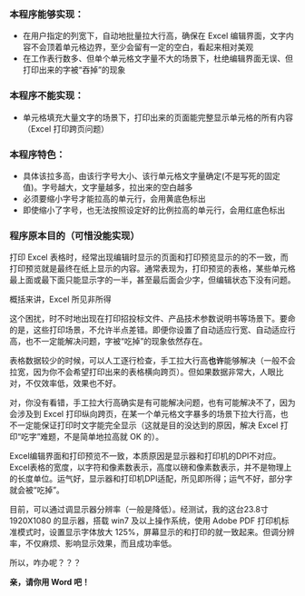 
### 本程序能够实现：

* 在用户指定的列宽下，自动地批量拉大行高，确保在 Excel 编辑界面，文字内容不会顶着单元格边界，至少会留有一定的空白，看起来相对美观
* 在工作表行数多、但单个单元格文字量不大的场景下，杜绝编辑界面无误、但打印出来的字被“吞掉”的现象

### 本程序不能实现：

* 单元格填充大量文字的场景下，打印出来的页面能完整显示单元格的所有内容（Excel 打印跨页问题）

### 本程序特色：

* 具体该拉多高，由该行字号大小、该行单元格文字量确定(不是写死的固定值)。字号越大，文字量越多，拉出来的空白越多
* 必须要缩小字号才能拉高的单元行，会用黄底色标出
* 即使缩小了字号，也无法按照设定好的比例拉高的单元行，会用红底色标出

### 程序原本目的（可惜没能实现）

打印 Excel 表格时，经常出现编辑时显示的页面和打印预览显示的的不一致，而打印预览就是最终在纸上显示的内容。通常表现为，打印预览的表格，某些单元格最上面或最下面只能显示字的一半，甚至最后面会少字，但编辑状态下没有问题。

概括来讲，Excel 所见非所得

这个困扰，时不时地出现在打印招投标文件、产品技术参数说明书等场景下。要命的是，这些打印场景，不允许半点差错。即便你设置了自动适应行宽、自动适应行高，也不一定能解决问题，字被“吃掉”的现象依然存在。

表格数据较少的时候，可以人工逐行检查，手工拉大行高**也许**能够解决（一般不会拉宽，因为你不会希望打印出来的表格横向跨页）。但如果数据非常大，人眼比对，不仅效率低，效果也不好。

对，你没有看错，手工拉大行高确实是有可能解决问题，也有可能解决不了，因为会涉及到 Excel 打印纵向跨页，在某一个单元格文字暴多的场景下拉大行高，也不一定能保证打印时文字能完全显示（这就是目的没达到的原因，解决 Excel 打印“吃字”难题，不是简单地拉高就 OK 的）。

Excel编辑界面和打印预览不一致，本质原因是显示器和打印机的DPI不对应。Excel表格的宽度，以字符和像素数表示，高度以磅和像素数表示，并不是物理上的长度单位。运气好，显示器和打印机DPI适配，所见即所得；运气不好，部分字就会被“吃掉”。

目前，可以通过调显示器分辨率（一般是降低）。经测试，我的这台23.8寸 1920X1080 的显示器，搭载 win7 及以上操作系统，使用 Adobe PDF 打印机标准模式时，设置显示字体放大 125%，屏幕显示的和打印的就一致起来。但调分辨率，不仅麻烦、影响显示效果，而且成功率低。

所以，咋办呢？？？

**亲，请你用 Word 吧！**
